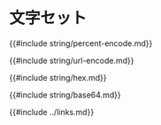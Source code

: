 # 文字セット

{{#include string/percent-encode.md}}

{{#include string/url-encode.md}}

{{#include string/hex.md}}

{{#include string/base64.md}}

{{#include ../links.md}}
